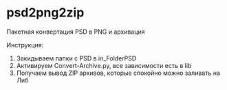 # psd2png2zip
Пакетная конвертация PSD в PNG и архивация

Инструкция:
  1. Закидываем папки с PSD в in_FolderPSD
  2. Активируем Convert-Archive.py, все зависимости есть в lib
  3. Получаем вывод ZIP архивов, которые спокойно можно заливать на Либ
